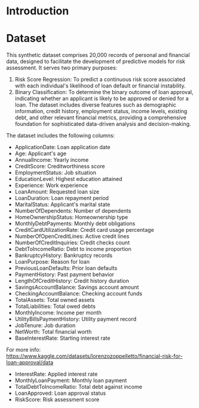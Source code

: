 # Introduction

# Dataset
This synthetic dataset comprises 20,000 records of personal and financial data, designed to facilitate the development of predictive models for risk assessment. It serves two primary purposes:

1. Risk Score Regression: To predict a continuous risk score associated with each individual's likelihood of loan default or financial instability.
2. Binary Classification: To determine the binary outcome of loan approval, indicating whether an applicant is likely to be approved or denied for a loan.
The dataset includes diverse features such as demographic information, credit history, employment status, income levels, existing debt, and other relevant financial metrics, providing a comprehensive foundation for sophisticated data-driven analysis and decision-making.

The dataset includes the following columns:

- ApplicationDate: Loan application date
- Age: Applicant's age
- AnnualIncome: Yearly income
- CreditScore: Creditworthiness score
- EmploymentStatus: Job situation
- EducationLevel: Highest education attained
- Experience: Work experience
- LoanAmount: Requested loan size
- LoanDuration: Loan repayment period
- MaritalStatus: Applicant's marital state
- NumberOfDependents: Number of dependents
- HomeOwnershipStatus: Homeownership type
- MonthlyDebtPayments: Monthly debt obligations
- CreditCardUtilizationRate: Credit card usage percentage
- NumberOfOpenCreditLines: Active credit lines
- NumberOfCreditInquiries: Credit checks count
- DebtToIncomeRatio: Debt to income proportion
- BankruptcyHistory: Bankruptcy records
- LoanPurpose: Reason for loan
- PreviousLoanDefaults: Prior loan defaults
- PaymentHistory: Past payment behavior
- LengthOfCreditHistory: Credit history duration
- SavingsAccountBalance: Savings account amount
- CheckingAccountBalance: Checking account funds
- TotalAssets: Total owned assets
- TotalLiabilities: Total owed debts
- MonthlyIncome: Income per month
- UtilityBillsPaymentHistory: Utility payment record
- JobTenure: Job duration
- NetWorth: Total financial worth
- BaseInterestRate: Starting interest rate


For more info: https://www.kaggle.com/datasets/lorenzozoppelletto/financial-risk-for-loan-approval/data
- InterestRate: Applied interest rate
- MonthlyLoanPayment: Monthly loan payment
- TotalDebtToIncomeRatio: Total debt against income
- LoanApproved: Loan approval status
- RiskScore: Risk assessment score
